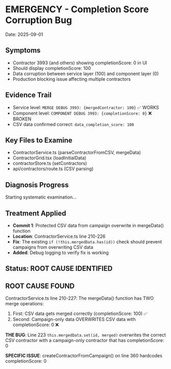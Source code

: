 # EMERGENCY - Completion Score Corruption Bug
Date: 2025-09-01

## Symptoms
- Contractor 3993 (and others) showing completionScore: 0 in UI
- Should display completionScore: 100 
- Data corruption between service layer (100) and component layer (0)
- Production blocking issue affecting multiple contractors

## Evidence Trail
- Service level: `MERGE DEBUG 3993: {mergedContractor: 100}` ✅ WORKS
- Component level: `COMPONENT DEBUG 3993: {completionScore: 0}` ❌ BROKEN
- CSV data confirmed correct: `data_completion_score: 100`

## Key Files to Examine
- ContractorService.ts (parseContractorFromCSV, mergeData)
- ContractorGrid.tsx (loadInitialData) 
- contractorStore.ts (setContractors)
- api/contractors/route.ts (CSV parsing)

## Diagnosis Progress
Starting systematic examination...

## Treatment Applied
- **Commit 1**: Protected CSV data from campaign overwrite in mergeData() function
- **Location**: ContractorService.ts line 210-226
- **Fix**: The existing `if (!this.mergedData.has(id))` check should prevent campaigns from overwriting CSV data
- **Added**: Debug logging to verify fix is working

## Status: ROOT CAUSE IDENTIFIED

## ROOT CAUSE FOUND
ContractorService.ts line 210-227: The mergeData() function has TWO merge operations:
1. First: CSV data gets merged correctly (completionScore: 100) ✅
2. Second: Campaign-only data OVERWRITES CSV data with completionScore: 0 ❌

**THE BUG**: Line 223 `this.mergedData.set(id, merged)` overwrites the correct CSV contractor with a campaign-only contractor that has completionScore: 0

**SPECIFIC ISSUE**: createContractorFromCampaign() on line 360 hardcodes completionScore: 0